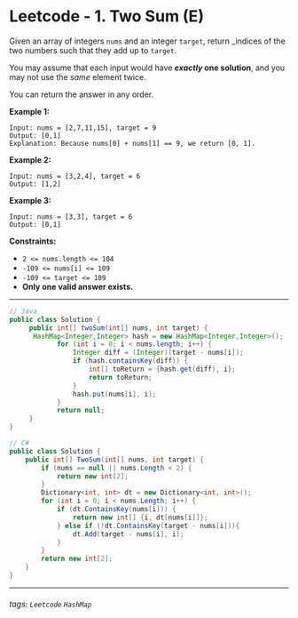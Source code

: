 # Leetcode - 1. Two Sum (E)

Given an array of integers `nums` and an integer `target`, return _indices of the two numbers such that they add up to `target`.

You may assume that each input would have **_exactly_ one solution**, and you may not use the _same_ element twice.

You can return the answer in any order.

**Example 1:**
```
Input: nums = [2,7,11,15], target = 9  
Output: [0,1]  
Explanation: Because nums[0] + nums[1] == 9, we return [0, 1].
```
**Example 2:**
```
Input: nums = [3,2,4], target = 6  
Output: [1,2]
```
**Example 3:**
```
Input: nums = [3,3], target = 6  
Output: [0,1]
```
**Constraints:**

-   `2 <= nums.length <= 104`
-   `-109 <= nums[i] <= 109`
-   `-109 <= target <= 109`
-   **Only one valid answer exists.**

---

```java
// Java  
public class Solution {  
     public int[] twoSum(int[] nums, int target) {  
      HashMap<Integer,Integer> hash = new HashMap<Integer,Integer>();  
            for (int i = 0; i < nums.length; i++) {  
                Integer diff = (Integer)(target - nums[i]);  
                if (hash.containsKey(diff)) {  
                    int[] toReturn = {hash.get(diff), i};  
                    return toReturn;  
                }  
                hash.put(nums[i], i);  
            }  
            return null;  
     }  
}
```

```csharp
// C#  
public class Solution {  
    public int[] TwoSum(int[] nums, int target) {  
        if (nums == null || nums.Length < 2) {  
            return new int[2];  
        }  
        Dictionary<int, int> dt = new Dictionary<int, int>();  
        for (int i = 0; i < nums.Length; i++) {  
            if (dt.ContainsKey(nums[i])) {  
                return new int[] {i, dt[nums[i]]};  
            } else if (!dt.ContainsKey(target - nums[i])){  
                dt.Add(target - nums[i], i);  
            }  
        }  
        return new int[2];  
    }  
}
```
---

###### tags: `Leetcode` `HashMap`
